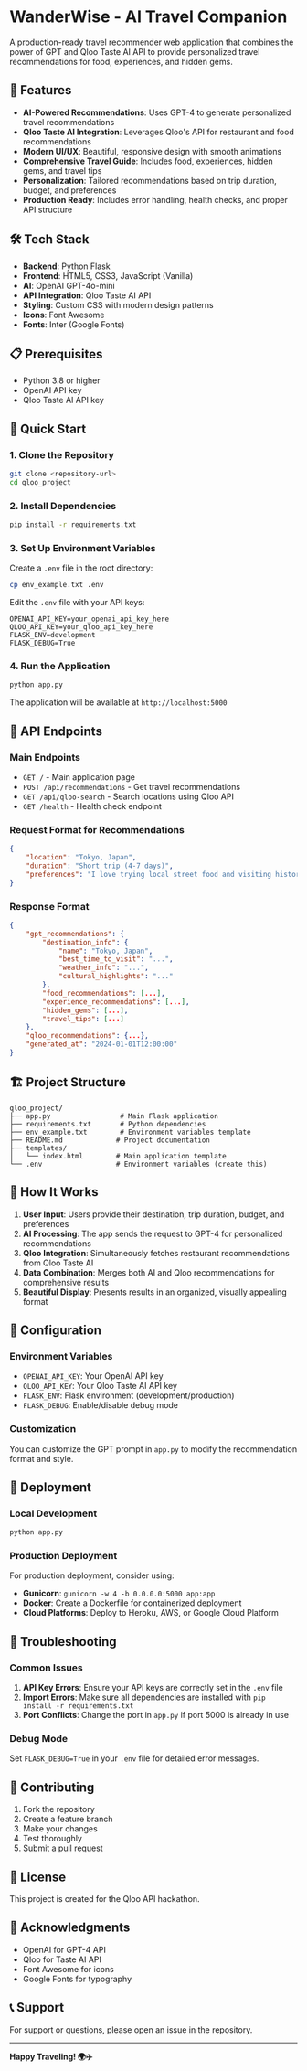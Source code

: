 # WanderWise - AI Travel Companion

A production-ready travel recommender web application that combines the power of GPT and Qloo Taste AI API to provide personalized travel recommendations for food, experiences, and hidden gems.

## 🚀 Features

- **AI-Powered Recommendations**: Uses GPT-4 to generate personalized travel recommendations
- **Qloo Taste AI Integration**: Leverages Qloo's API for restaurant and food recommendations
- **Modern UI/UX**: Beautiful, responsive design with smooth animations
- **Comprehensive Travel Guide**: Includes food, experiences, hidden gems, and travel tips
- **Personalization**: Tailored recommendations based on trip duration, budget, and preferences
- **Production Ready**: Includes error handling, health checks, and proper API structure

## 🛠️ Tech Stack

- **Backend**: Python Flask
- **Frontend**: HTML5, CSS3, JavaScript (Vanilla)
- **AI**: OpenAI GPT-4o-mini
- **API Integration**: Qloo Taste AI API
- **Styling**: Custom CSS with modern design patterns
- **Icons**: Font Awesome
- **Fonts**: Inter (Google Fonts)

## 📋 Prerequisites

- Python 3.8 or higher
- OpenAI API key
- Qloo Taste AI API key

## 🚀 Quick Start

### 1. Clone the Repository
```bash
git clone <repository-url>
cd qloo_project
```

### 2. Install Dependencies
```bash
pip install -r requirements.txt
```

### 3. Set Up Environment Variables
Create a `.env` file in the root directory:
```bash
cp env_example.txt .env
```

Edit the `.env` file with your API keys:
```env
OPENAI_API_KEY=your_openai_api_key_here
QLOO_API_KEY=your_qloo_api_key_here
FLASK_ENV=development
FLASK_DEBUG=True
```

### 4. Run the Application
```bash
python app.py
```

The application will be available at `http://localhost:5000`

## 📖 API Endpoints

### Main Endpoints
- `GET /` - Main application page
- `POST /api/recommendations` - Get travel recommendations
- `GET /api/qloo-search` - Search locations using Qloo API
- `GET /health` - Health check endpoint

### Request Format for Recommendations
```json
{
    "location": "Tokyo, Japan",
    "duration": "Short trip (4-7 days)",
    "preferences": "I love trying local street food and visiting historical sites"
}
```

### Response Format
```json
{
    "gpt_recommendations": {
        "destination_info": {
            "name": "Tokyo, Japan",
            "best_time_to_visit": "...",
            "weather_info": "...",
            "cultural_highlights": "..."
        },
        "food_recommendations": [...],
        "experience_recommendations": [...],
        "hidden_gems": [...],
        "travel_tips": [...]
    },
    "qloo_recommendations": {...},
    "generated_at": "2024-01-01T12:00:00"
}
```

## 🏗️ Project Structure

```
qloo_project/
├── app.py                 # Main Flask application
├── requirements.txt       # Python dependencies
├── env_example.txt        # Environment variables template
├── README.md             # Project documentation
├── templates/
│   └── index.html        # Main application template
└── .env                  # Environment variables (create this)
```

## 🎯 How It Works

1. **User Input**: Users provide their destination, trip duration, budget, and preferences
2. **AI Processing**: The app sends the request to GPT-4 for personalized recommendations
3. **Qloo Integration**: Simultaneously fetches restaurant recommendations from Qloo Taste AI
4. **Data Combination**: Merges both AI and Qloo recommendations for comprehensive results
5. **Beautiful Display**: Presents results in an organized, visually appealing format

## 🔧 Configuration

### Environment Variables
- `OPENAI_API_KEY`: Your OpenAI API key
- `QLOO_API_KEY`: Your Qloo Taste AI API key
- `FLASK_ENV`: Flask environment (development/production)
- `FLASK_DEBUG`: Enable/disable debug mode

### Customization
You can customize the GPT prompt in `app.py` to modify the recommendation format and style.

## 🚀 Deployment

### Local Development
```bash
python app.py
```

### Production Deployment
For production deployment, consider using:
- **Gunicorn**: `gunicorn -w 4 -b 0.0.0.0:5000 app:app`
- **Docker**: Create a Dockerfile for containerized deployment
- **Cloud Platforms**: Deploy to Heroku, AWS, or Google Cloud Platform

## 🐛 Troubleshooting

### Common Issues

1. **API Key Errors**: Ensure your API keys are correctly set in the `.env` file
2. **Import Errors**: Make sure all dependencies are installed with `pip install -r requirements.txt`
3. **Port Conflicts**: Change the port in `app.py` if port 5000 is already in use

### Debug Mode
Set `FLASK_DEBUG=True` in your `.env` file for detailed error messages.

## 🤝 Contributing

1. Fork the repository
2. Create a feature branch
3. Make your changes
4. Test thoroughly
5. Submit a pull request

## 📄 License

This project is created for the Qloo API hackathon.

## 🙏 Acknowledgments

- OpenAI for GPT-4 API
- Qloo for Taste AI API
- Font Awesome for icons
- Google Fonts for typography

## 📞 Support

For support or questions, please open an issue in the repository.

---

**Happy Traveling! 🌍✈️** 
